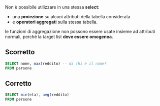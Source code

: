 Non è possibile utilizzare in una stessa **select**: 
- una **proiezione** su alcuni attributi della tabella considerata 
- e **operatori aggregati** sulla stessa tabella.

le funzioni di aggregazione non possono essere usate insieme ad attributi normali, perché la target list **deve essere omogenea**.

## Scorretto
```sql
SELECT nome, max(reddito) -- di chi è il nome?
FROM persone
```

## Corretto
```sql
SELECT min(eta), avg(reddito)
FROM persone
```